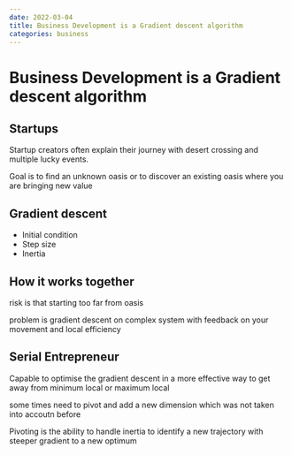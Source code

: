 ```yaml
---
date: 2022-03-04
title: Business Development is a Gradient descent algorithm
categories: business
---
```


# Business Development is a Gradient descent algorithm

## Startups

Startup creators often explain their journey with desert crossing and multiple lucky events.

Goal is to find an unknown oasis or to discover an existing oasis where you are bringing new value

## Gradient descent 

* Initial condition
* Step size
* Inertia

## How it works together 

risk is that starting too far from oasis

problem is gradient descent on complex system with feedback on your movement and local efficiency


## Serial Entrepreneur

Capable to optimise the gradient descent in a more effective way to get away from minimum local or maximum local 

some times need to pivot and add a new dimension which was not taken into accoutn before

Pivoting is the ability to handle inertia to identify a new trajectory with steeper gradient to a new optimum


